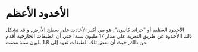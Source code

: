 # الأخدود الأعظم

الأخدود العظيم أو "جراند كانيون", هو من أكبر الأخاديد علي سطح الأرض, و قد تشكل
ذلك االأخدود عن طريق التعرية علي مدار 17 مليون سنة! حتي أن الطبقات الخارجية أقدم
من ذلك, حيث أن بعض تلك الطبقات تعود إلي 1.8 بليون سنة مضت.
